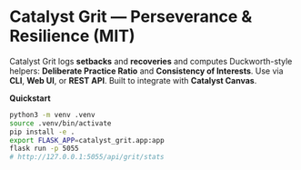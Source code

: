# Catalyst Grit — Perseverance & Resilience (MIT)

Catalyst Grit logs **setbacks** and **recoveries** and computes Duckworth-style helpers:
**Deliberate Practice Ratio** and **Consistency of Interests**. Use via **CLI**, **Web UI**, or **REST API**.
Built to integrate with **Catalyst Canvas**.

**Quickstart**
```bash
python3 -m venv .venv
source .venv/bin/activate
pip install -e .
export FLASK_APP=catalyst_grit.app:app
flask run -p 5055
# http://127.0.0.1:5055/api/grit/stats

